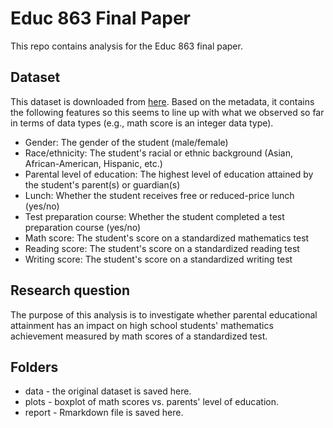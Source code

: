 # Educ 863 Final Paper

This repo contains analysis for the Educ 863 final paper.

## Dataset

This dataset is downloaded from [here](https://www.kaggle.com/datasets/rkiattisak/student-performance-in-mathematics). Based on the metadata, it contains the following features so this seems to line up with what we observed so far in terms of data types (e.g., math score is an integer data type).

* Gender: The gender of the student (male/female)
* Race/ethnicity: The student's racial or ethnic background (Asian, African-American, Hispanic, etc.)
* Parental level of education: The highest level of education attained by the student's parent(s) or guardian(s)
* Lunch: Whether the student receives free or reduced-price lunch (yes/no)
* Test preparation course: Whether the student completed a test preparation course (yes/no)
* Math score: The student's score on a standardized mathematics test
* Reading score: The student's score on a standardized reading test
* Writing score: The student's score on a standardized writing test

## Research question

The purpose of this analysis is to investigate whether parental educational attainment has an impact on high school students' mathematics achievement measured by math scores of a standardized test.

## Folders

* data - the original dataset is saved here.
* plots - boxplot of math scores vs. parents' level of education.
* report - Rmarkdown file is saved here.
